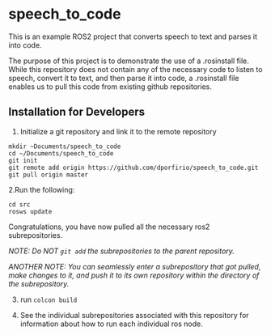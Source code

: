 # speech_to_code
This is an example ROS2 project that converts speech to text and parses it into code.

The purpose of this project is to demonstrate the use of a .rosinstall file. While this repository does not contain any of the necessary code to listen to speech, convert it to text, and then parse it into code, a .rosinstall file enables us to pull this code from existing github repositories.

## Installation for Developers
1. Initialize a git repository and link it to the remote repository

```
mkdir ~Documents/speech_to_code
cd ~/Documents/speech_to_code
git init
git remote add origin https://github.com/dporfirio/speech_to_code.git
git pull origin master
```

2.Run the following:

```
cd src
rosws update
```

Congratulations, you have now pulled all the necessary ros2 subrepositories.

*NOTE: Do NOT ```git add``` the subrepositories to the parent repository.*

*ANOTHER NOTE: You can seamlessly enter a subrepository that got pulled, make changes to it, and push it to its own repository within the directory of the subrepository.* 


3. run ```colcon build```

4. See the individual subrepositories associated with this repository for information about how to run each individual ros node.